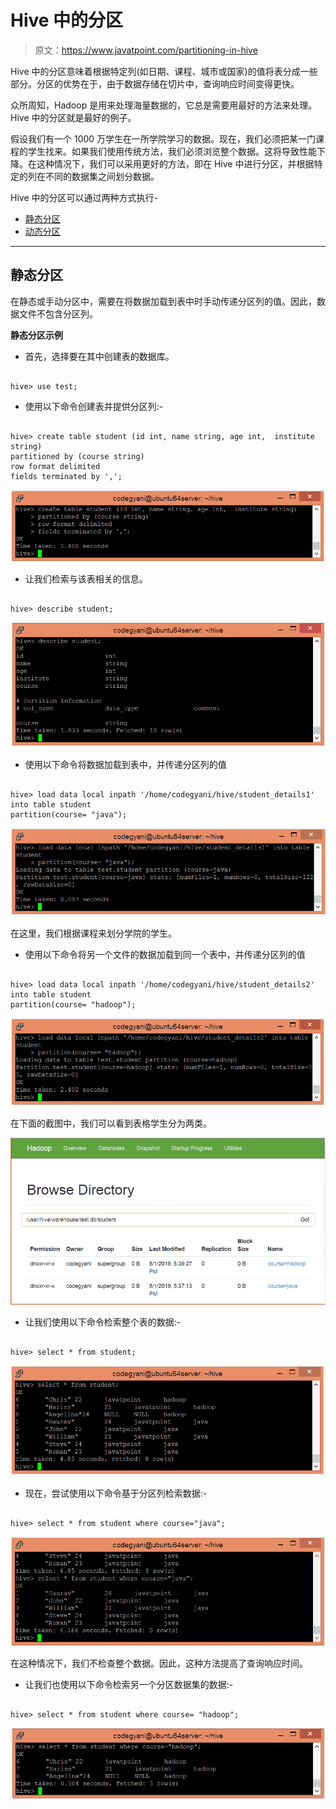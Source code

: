 # Hive 中的分区

> 原文：<https://www.javatpoint.com/partitioning-in-hive>

Hive 中的分区意味着根据特定列(如日期、课程、城市或国家)的值将表分成一些部分。分区的优势在于，由于数据存储在切片中，查询响应时间变得更快。

众所周知，Hadoop 是用来处理海量数据的，它总是需要用最好的方法来处理。Hive 中的分区就是最好的例子。

假设我们有一个 1000 万学生在一所学院学习的数据。现在，我们必须把某一门课程的学生找来。如果我们使用传统方法，我们必须浏览整个数据。这将导致性能下降。在这种情况下，我们可以采用更好的方法，即在 Hive 中进行分区，并根据特定的列在不同的数据集之间划分数据。

Hive 中的分区可以通过两种方式执行-

*   [静态分区](#Static)
*   [动态分区](dynamic-partitioning-in-hive)

* * *

## 静态分区

在静态或手动分区中，需要在将数据加载到表中时手动传递分区列的值。因此，数据文件不包含分区列。

**静态分区示例**

*   首先，选择要在其中创建表的数据库。

```

hive> use test;

```

*   使用以下命令创建表并提供分区列:-

```

hive> create table student (id int, name string, age int,  institute string) 
partitioned by (course string)
row format delimited
fields terminated by ',';

```

![Partitioning in Hive](img/f62abf3ae047a383330147976d104a62.png)

*   让我们检索与该表相关的信息。

```

hive> describe student;

```

![Partitioning in Hive](img/03c52e41af8f62982214d4cfc082ce0b.png)

*   使用以下命令将数据加载到表中，并传递分区列的值

```

hive> load data local inpath '/home/codegyani/hive/student_details1' into table student
partition(course= "java");  

```

![Partitioning in Hive](img/ceb6ac5b0d32668cd1f71ac70528f08b.png)

在这里，我们根据课程来划分学院的学生。

*   使用以下命令将另一个文件的数据加载到同一个表中，并传递分区列的值

```

hive> load data local inpath '/home/codegyani/hive/student_details2' into table student
partition(course= "hadoop");

```

![Partitioning in Hive](img/da65c0e71ff8e1dd4ed0e1b3db859c36.png)

在下面的截图中，我们可以看到表格学生分为两类。

![Partitioning in Hive](img/79aa6e13b6a4f07f916a0a0bb2a92637.png)

*   让我们使用以下命令检索整个表的数据:-

```

hive> select * from student;

```

![Partitioning in Hive](img/21e9092a0bda54a9f9a6d64389f354d2.png)

*   现在，尝试使用以下命令基于分区列检索数据:-

```

hive> select * from student where course="java";

```

![Partitioning in Hive](img/f69d6833f1d77d4aa86d346ac683ce5b.png)

在这种情况下，我们不检查整个数据。因此，这种方法提高了查询响应时间。

*   让我们也使用以下命令检索另一个分区数据集的数据:-

```

hive> select * from student where course= "hadoop";

```

![Partitioning in Hive](img/d5ca3b9233bd40549848367c72d77f71.png)